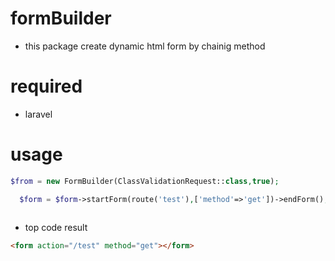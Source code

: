 # formBuilder 
- this package create dynamic html form by chainig method 

# required
- laravel

# usage

```php
$from = new FormBuilder(ClassValidationRequest::class,true);

  $form = $form->startForm(route('test'),['method'=>'get'])->endForm();
 
 ```
 
 -  top code result
 ```html
<form action="/test" method="get"></form>
```
